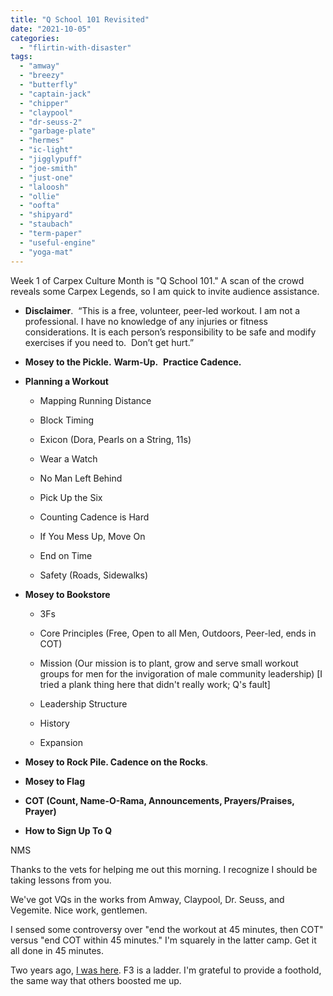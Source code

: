```yaml
---
title: "Q School 101 Revisited"
date: "2021-10-05"
categories: 
  - "flirtin-with-disaster"
tags: 
  - "amway"
  - "breezy"
  - "butterfly"
  - "captain-jack"
  - "chipper"
  - "claypool"
  - "dr-seuss-2"
  - "garbage-plate"
  - "hermes"
  - "ic-light"
  - "jigglypuff"
  - "joe-smith"
  - "just-one"
  - "laloosh"
  - "ollie"
  - "oofta"
  - "shipyard"
  - "staubach"
  - "term-paper"
  - "useful-engine"
  - "yoga-mat"
---
```


Week 1 of Carpex Culture Month is "Q School 101." A scan of the crowd reveals some Carpex Legends, so I am quick to invite audience assistance.

- **Disclaimer**.  “This is a free, volunteer, peer-led workout. I am not a professional. I have no knowledge of any injuries or fitness considerations. It is each person’s responsibility to be safe and modify exercises if you need to.  Don’t get hurt.”

- **Mosey to the Pickle.** **Warm-Up.**  **Practice Cadence.** 

- **Planning a Workout**
    
    - Mapping Running Distance
    
    - Block Timing
    - Exicon (Dora, Pearls on a String, 11s)
    - Wear a Watch
    - No Man Left Behind
    - Pick Up the Six
    - Counting Cadence is Hard
    - If You Mess Up, Move On
    - End on Time
    - Safety (Roads, Sidewalks)

- **Mosey to Bookstore**
    
    - 3Fs
    
    - Core Principles (Free, Open to all Men, Outdoors, Peer-led, ends in COT)
    - Mission (Our mission is to plant, grow and serve small workout groups for men for the invigoration of male community leadership) \[I tried a plank thing here that didn't really work; Q's fault\]
    - Leadership Structure
    
    - History
    - Expansion

- **Mosey to Rock Pile. Cadence on the Rocks**.

- **Mosey to Flag**

- **COT (Count, Name-O-Rama, Announcements, Prayers/Praises, Prayer)**

- **How to Sign Up To Q**

NMS

Thanks to the vets for helping me out this morning. I recognize I should be taking lessons from you.

We've got VQs in the works from Amway, Claypool, Dr. Seuss, and Vegemite. Nice work, gentlemen.

I sensed some controversy over "end the workout at 45 minutes, then COT" versus "end COT within 45 minutes." I'm squarely in the latter camp. Get it all done in 45 minutes.

Two years ago, [I was here](https://twitter.com/F3Carpex/status/1135496277498716161). F3 is a ladder. I'm grateful to provide a foothold, the same way that others boosted me up.
